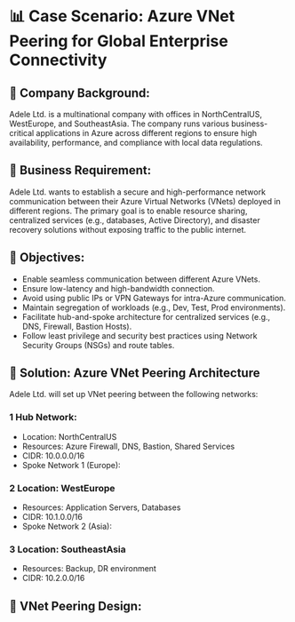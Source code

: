 # 📊 Case Scenario: Azure VNet Peering for Global Enterprise Connectivity

## 🏢 Company Background:
Adele Ltd. is a multinational company with offices in NorthCentralUS, WestEurope, and SoutheastAsia. The company runs various business-critical applications in Azure across different 
regions to ensure high availability, performance, and compliance with local data regulations.

## 💼 Business Requirement:
Adele Ltd. wants to establish a secure and high-performance network communication between their Azure Virtual Networks (VNets) deployed in different regions. 
The primary goal is to enable resource sharing, centralized services (e.g., databases, Active Directory), and disaster recovery solutions without exposing traffic to the public internet.

## 🎯 Objectives:
- Enable seamless communication between different Azure VNets.
- Ensure low-latency and high-bandwidth connection.
- Avoid using public IPs or VPN Gateways for intra-Azure communication.
- Maintain segregation of workloads (e.g., Dev, Test, Prod environments).
- Facilitate hub-and-spoke architecture for centralized services (e.g., DNS, Firewall, Bastion Hosts).
- Follow least privilege and security best practices using Network Security Groups (NSGs) and route tables.


## 🔑 Solution: Azure VNet Peering Architecture
Adele Ltd. will set up VNet peering between the following networks:

### 1 Hub Network:

- Location: NorthCentralUS
- Resources: Azure Firewall, DNS, Bastion, Shared Services
- CIDR: 10.0.0.0/16
- Spoke Network 1 (Europe):

### 2 Location: WestEurope
- Resources: Application Servers, Databases
- CIDR: 10.1.0.0/16
- Spoke Network 2 (Asia):

### 3 Location: SoutheastAsia
- Resources: Backup, DR environment
- CIDR: 10.2.0.0/16

## 🔗 VNet Peering Design:

